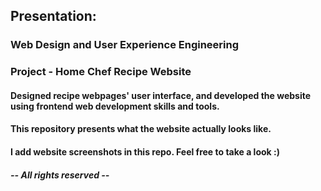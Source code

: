 ## Presentation: 
### Web Design and User Experience Engineering

### Project - Home Chef Recipe Website

#### Designed recipe webpages' user interface, and developed the website using frontend web development skills and tools.

#### This repository presents what the website actually looks like.
#### I add website screenshots in this repo. Feel free to take a look :)




##### -- All rights reserved --
